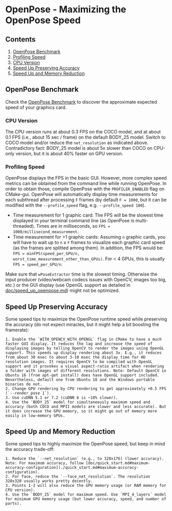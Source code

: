 OpenPose - Maximizing the OpenPose Speed
========================================================================================

## Contents
1. [OpenPose Benchmark](#openpose-benchmark)
2. [Profiling Speed](#profiling-speed)
3. [CPU Version](#cpu-version)
4. [Speed Up Preserving Accuracy](#speed-up-preserving-accuracy)
5. [Speed Up and Memory Reduction](#speed-up-and-memory-reduction)





## OpenPose Benchmark
Check the [OpenPose Benchmark](https://docs.google.com/spreadsheets/d/1-DynFGvoScvfWDA1P4jDInCkbD4lg0IKOYbXgEq0sK0/edit#gid=0) to discover the approximate expected speed of your graphics card.



### CPU Version
The CPU version runs at about 0.3 FPS on the COCO model, and at about 0.1 FPS (i.e., about 15 sec / frame) on the default BODY_25 model. Switch to COCO model and/or reduce the `net_resolution` as indicated above. Contradictory fact: BODY_25 model is about 5x slower than COCO on CPU-only version, but it is about 40% faster on GPU version.



### Profiling Speed
OpenPose displays the FPS in the basic GUI. However, more complex speed metrics can be obtained from the command line while running OpenPose. In order to obtain those, compile OpenPose with the `PROFILER_ENABLED` flag on CMake-gui. OpenPose will automatically display time measurements for each subthread after processing `F` frames (by default `F = 1000`, but it can be modified with the `--profile_speed` flag, e.g. `--profile_speed 100`).

- Time measurement for 1 graphic card: The FPS will be the slowest time displayed in your terminal command line (as OpenPose is multi-threaded). Times are in milliseconds, so `FPS = 1000/millisecond_measurement`.
- Time measurement for >1 graphic cards: Assuming `n` graphic cards, you will have to wait up to `n` x `F` frames to visualize each graphic card speed (as the frames are splitted among them). In addition, the FPS would be: `FPS = minFPS(speed_per_GPU/n, worst_time_measurement_other_than_GPUs)`. For < 4 GPUs, this is usually `FPS = speed_per_GPU/n`.

Make sure that `wPoseExtractor` time is the slowest timing. Otherwise the input producer (video/webcam codecs issues with OpenCV, images too big, etc.) or the GUI display (use OpenGL support as detailed in [doc/speed_up_openpose.md](./speed_up_openpose.md)) might not be optimized.



## Speed Up Preserving Accuracy
Some speed tips to maximize the OpenPose runtime speed while preserving the accuracy (do not expect miracles, but it might help a bit boosting the framerate):

    1. Enable the `WITH_OPENCV_WITH_OPENGL` flag in CMake to have a much faster GUI display. It reduces the lag and increase the speed of displaying images by telling OpenCV to render the images using OpenGL support. This speeds up display rendering about 3x. E.g., it reduces from about 30 msec to about 3-10 msec the display time for HD resolution images. It requires OpenCV to be compiled with OpenGL support and it provokes a visual aspect-ratio artifact when rendering a folder with images of different resolutions. Note: Default OpenCV in Ubuntu 16 (from apt-get install) does have OpenGL support included. Nevertheless, default one from Ubuntu 18 and the Windows portable binaries do not.
    2. Change GPU rendering by CPU rendering to get approximately +0.5 FPS (`--render_pose 1`).
    3. Use cuDNN 5.1 or 7.2 (cuDNN 6 is ~10% slower).
    4. Use the `BODY_25` model for simultaneously maximum speed and accuracy (both COCO and MPII models are slower and less accurate). But it does increase the GPU memory, so it might go out of memory more easily in low-memory GPUs.



## Speed Up and Memory Reduction
Some speed tips to highly maximize the OpenPose speed, but keep in mind the accuracy trade-off:

    1. Reduce the `--net_resolution` (e.g., to 320x176) (lower accuracy). Note: For maximum accuracy, follow [doc/quick_start.md#maximum-accuracy-configuration](./quick_start.md#maximum-accuracy-configuration).
    2. For face, reduce the `--face_net_resolution`. The resolution 320x320 usually works pretty decently.
    3. Points 1-2 will also reduce the GPU memory usage (or RAM memory for CPU version).
    4. Use the `BODY_25` model for maximum speed. Use `MPI_4_layers` model for minimum GPU memory usage (but lower accuracy, speed, and number of parts).
